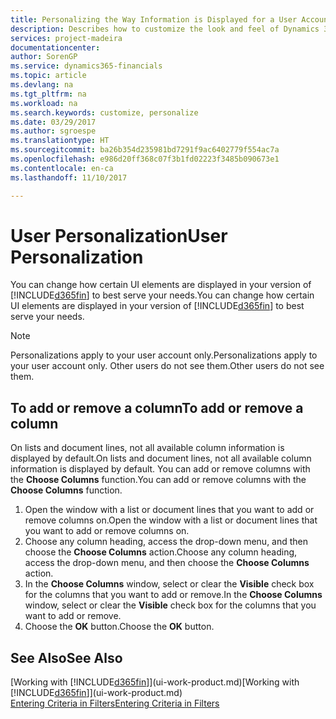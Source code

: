 ```yaml
---
title: Personalizing the Way Information is Displayed for a User Account | Microsoft Docs
description: Describes how to customize the look and feel of Dynamics 365 for your user account.
services: project-madeira
documentationcenter: 
author: SorenGP
ms.service: dynamics365-financials
ms.topic: article
ms.devlang: na
ms.tgt_pltfrm: na
ms.workload: na
ms.search.keywords: customize, personalize
ms.date: 03/29/2017
ms.author: sgroespe
ms.translationtype: HT
ms.sourcegitcommit: ba26b354d235981bd7291f9ac6402779f554ac7a
ms.openlocfilehash: e986d20ff368c07f3b1fd02223f3485b090673e1
ms.contentlocale: en-ca
ms.lasthandoff: 11/10/2017

---
```

# <a name="user-personalization"></a><span data-ttu-id="c3da9-103">User Personalization</span><span class="sxs-lookup"><span data-stu-id="c3da9-103">User Personalization</span></span>
<span data-ttu-id="c3da9-104">You can change how certain UI elements are displayed in your version of [!INCLUDE[d365fin](includes/d365fin_md.md)] to best serve your needs.</span><span class="sxs-lookup"><span data-stu-id="c3da9-104">You can change how certain UI elements are displayed in your version of [!INCLUDE[d365fin](includes/d365fin_md.md)] to best serve your needs.</span></span>

> [!NOTE]  
>   <span data-ttu-id="c3da9-105">Personalizations apply to your user account only.</span><span class="sxs-lookup"><span data-stu-id="c3da9-105">Personalizations apply to your user account only.</span></span> <span data-ttu-id="c3da9-106">Other users do not see them.</span><span class="sxs-lookup"><span data-stu-id="c3da9-106">Other users do not see them.</span></span>

## <a name="to-add-or-remove-a-column"></a><span data-ttu-id="c3da9-107">To add or remove a column</span><span class="sxs-lookup"><span data-stu-id="c3da9-107">To add or remove a column</span></span>
<span data-ttu-id="c3da9-108">On lists and document lines, not all available column information is displayed by default.</span><span class="sxs-lookup"><span data-stu-id="c3da9-108">On lists and document lines, not all available column information is displayed by default.</span></span> <span data-ttu-id="c3da9-109">You can add or remove columns with the **Choose Columns** function.</span><span class="sxs-lookup"><span data-stu-id="c3da9-109">You can add or remove columns with the **Choose Columns** function.</span></span>

1. <span data-ttu-id="c3da9-110">Open the window with a list or document lines that you want to add or remove columns on.</span><span class="sxs-lookup"><span data-stu-id="c3da9-110">Open the window with a list or document lines that you want to add or remove columns on.</span></span>
2. <span data-ttu-id="c3da9-111">Choose any column heading, access the drop-down menu, and then choose the **Choose Columns** action.</span><span class="sxs-lookup"><span data-stu-id="c3da9-111">Choose any column heading, access the drop-down menu, and then choose the **Choose Columns** action.</span></span>
3. <span data-ttu-id="c3da9-112">In the **Choose Columns** window, select or clear the **Visible** check box for the columns that you want to add or remove.</span><span class="sxs-lookup"><span data-stu-id="c3da9-112">In the **Choose Columns** window, select or clear the **Visible** check box for the columns that you want to add or remove.</span></span>
4. <span data-ttu-id="c3da9-113">Choose the **OK** button.</span><span class="sxs-lookup"><span data-stu-id="c3da9-113">Choose the **OK** button.</span></span>

## <a name="see-also"></a><span data-ttu-id="c3da9-114">See Also</span><span class="sxs-lookup"><span data-stu-id="c3da9-114">See Also</span></span>
<span data-ttu-id="c3da9-115">[Working with [!INCLUDE[d365fin](includes/d365fin_md.md)]](ui-work-product.md)</span><span class="sxs-lookup"><span data-stu-id="c3da9-115">[Working with [!INCLUDE[d365fin](includes/d365fin_md.md)]](ui-work-product.md)</span></span>  
[<span data-ttu-id="c3da9-116">Entering Criteria in Filters</span><span class="sxs-lookup"><span data-stu-id="c3da9-116">Entering Criteria in Filters</span></span>](ui-enter-criteria-filters.md)

